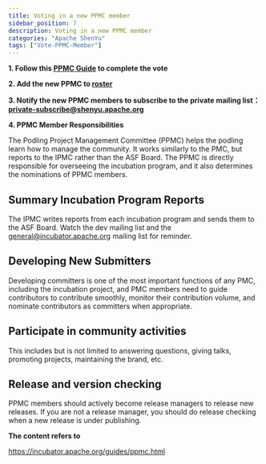 ```yaml
---
title: Voting in a new PPMC member
sidebar_position: 7
description: Voting in a new PPMC member
categories: "Apache ShenYu"
tags: ["Vote-PPMC-Member"]
---
```


**1. Follow this [PPMC Guide](https://incubator.apache.org/guides/ppmc.html) to complete the vote**

**2. Add the new PPMC to [roster](https://whimsy.apache.org/roster/ppmc/shenyu)**

**3. Notify the new PPMC members to subscribe to the private mailing list：[private-subscribe@shenyu.apache.org](mailto:private-subscribe@shenyu.apache.org)**

**4. PPMC Member Responsibilities**

The Podling Project Management Committee (PPMC) helps the podling learn how to manage the community. It works similarly to the PMC, but reports to the IPMC rather than the ASF Board. The PPMC is directly responsible for overseeing the incubation program, and it also determines the nominations of PPMC members.

## Summary Incubation Program Reports

The IPMC writes reports from each incubation program and sends them to the ASF Board. Watch the dev mailing list and the general@incubator.apache.org mailing list for reminder.

## Developing New Submitters

Developing committers is one of the most important functions of any PMC, including the incubation project, and PMC members need to guide contributors to contribute smoothly, monitor their contribution volume, and nominate contributors as committers when appropriate.

## Participate in community activities

This includes but is not limited to answering questions, giving talks, promoting projects, maintaining the brand, etc.

## Release and version checking

PPMC members should actively become release managers to release new releases. If you are not a release manager, you should do release checking when a new release is under publishing.

**The content refers to**

https://incubator.apache.org/guides/ppmc.html
